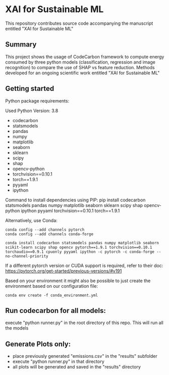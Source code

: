 # XAI for Sustainable ML

This repository contributes source code accompanying the manuscript entitled "XAI for Sustainable ML"


## Summary

This project shows the usage of CodeCarbon framework to compute energy consumed by three python models (classification, regression and image recognition) to compare the use of SHAP vs feature reduction. Methods developed for an ongoing scientific work entitled "XAI for Sustainable ML"


## Getting started

Python package requirements:

Used Python Version: 3.8

- codecarbon
- statsmodels
- pandas
- numpy
- matplotlib
- seaborn
- sklearn
- scipy
- shap
- opencv-python
- torchvision==0.10.1
- torch==1.9.1
- pyyaml
- ipython

Command to install dependencies using PIP:
    pip install codecarbon statsmodels pandas numpy matplotlib seaborn sklearn scipy shap opencv-python ipython pyyaml torchvision==0.10.1 torch==1.9.1

Alternatively, use Conda:

	conda config --add channels pytorch
	conda config --add channels conda-forge

    conda install codecarbon statsmodels pandas numpy matplotlib seaborn scikit-learn scipy shap opencv pytorch==1.9.1 torchvision==0.10.1 torchaudio==0.9.1 cpuonly pyyaml ipython -c pytorch -c conda-forge --no-channel-priority

If a different pytorch version or CUDA support is required, refer to their doc:
https://pytorch.org/get-started/previous-versions/#v191

Based on your environment it might also be possible to just create the environment based on our configuration file:
    
    conda env create -f conda_environment.yml

## Run codecarbon for all models:

execute "python runner.py" in the root directory of this repo. This will run all the models 

## Generate Plots only:

- place previously generated "emissions.csv" in the "results" subfolder
- execute "python runner.py" in that directory
- all plots will be generated and saved in the "results" directory
